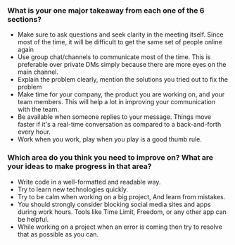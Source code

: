 ### What is your one major takeaway from each one of the 6 sections?

 -  Make sure to ask questions and seek clarity in the meeting itself. Since most of the time, it will be difficult to get the same set of people online again
 - Use group chat/channels to communicate most of the time. This is preferable over private DMs simply because there are more eyes on the main channel.
 - Explain the problem clearly, mention the solutions you tried out to fix the problem
 -  Make time for your company, the product you are working on, and your team members. This will help a lot in improving your communication with the team.
 - Be available when someone replies to your message. Things move faster if it's a real-time conversation as compared to a back-and-forth every hour.
 - Work when you work, play when you play is a good thumb rule.
 ### Which area do you think you need to improve on? What are your ideas to make progress in that area?
 
 -  Write code in a well-formatted and readable way.
 - Try to learn new technologies quickly.
 - Try to be calm when working on a big project, And learn from mistakes.
 - You should strongly consider blocking social media sites and apps during work hours. Tools like Time Limit, Freedom, or any other app can be helpful.
 - While working on a project when an error is coming then try to resolve that as possible as you can.
